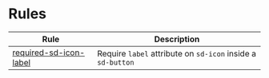 # Rules

| Rule                                                   | Description                                                 |
| ------------------------------------------------------ | ----------------------------------------------------------- |
| [required-sd-icon-label](rules/required-sd-icon-label) | Require `label` attribute on `sd-icon` inside a `sd-button` |
